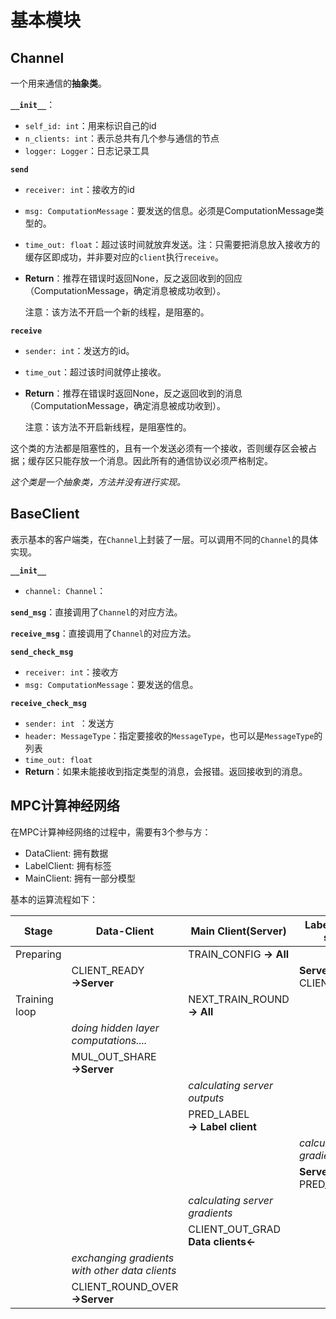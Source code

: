 # 基本模块

## Channel

一个用来通信的**抽象类**。

**`__init__`**：

* `self_id: int`：用来标识自己的id
* `n_clients: int`：表示总共有几个参与通信的节点
* `logger: Logger`：日志记录工具

**`send`**

* `receiver: int`：接收方的id

* `msg: ComputationMessage`：要发送的信息。必须是ComputationMessage类型的。

* `time_out: float`：超过该时间就放弃发送。注：只需要把消息放入接收方的缓存区即成功，并非要对应的`client`执行`receive`。

* **Return**：推荐在错误时返回None，反之返回收到的回应（ComputationMessage，确定消息被成功收到）。

  注意：该方法不开启一个新的线程，是阻塞的。

**`receive`**

* `sender: int`：发送方的id。

* `time_out`：超过该时间就停止接收。

* **Return**：推荐在错误时返回None，反之返回收到的消息（ComputationMessage，确定消息被成功收到）。

  注意：该方法不开启新线程，是阻塞性的。

这个类的方法都是阻塞性的，且有一个发送必须有一个接收，否则缓存区会被占据；缓存区只能存放一个消息。因此所有的通信协议必须严格制定。

*这个类是一个抽象类，方法并没有进行实现。*

## BaseClient

表示基本的客户端类，在`Channel`上封装了一层。可以调用不同的`Channel`的具体实现。

**`__init__`**

* `channel: Channel`：

**`send_msg`**：直接调用了`Channel`的对应方法。

**`receive_msg`**：直接调用了`Channel`的对应方法。

**`send_check_msg`**

* `receiver: int`：接收方
* `msg: ComputationMessage`：要发送的信息。

**`receive_check_msg`**

* `sender: int `：发送方
* `header: MessageType`：指定要接收的`MessageType`，也可以是`MessageType`的列表
* `time_out: float`
* **Return**：如果未能接收到指定类型的消息，会报错。返回接收到的消息。



## MPC计算神经网络

在MPC计算神经网络的过程中，需要有3个参与方：

* DataClient: 拥有数据
* LabelClient: 拥有标签
* MainClient: 拥有一部分模型

基本的运算流程如下：

| Stage         | Data-Client                                    | Main Client(Server)                    | Label-Client send        |
| ------------- | ---------------------------------------------- | -------------------------------------- | ------------------------ |
| Preparing     |                                                | TRAIN_CONFIG **→ All**                 |                          |
|               | CLIENT_READY **→Server**                       |                                        | **Server←** CLIENT_READY |
| Training loop |                                                | NEXT_TRAIN_ROUND **→ All**             |                          |
|               | *doing hidden layer computations....*          |                                        |                          |
|               | MUL_OUT_SHARE **→Server**                      |                                        |                          |
|               |                                                | *calculating server outputs*           |                          |
|               |                                                | PRED_LABEL <br />**→ Label client**    |                          |
|               |                                                |                                        | *calculating gradients*  |
|               |                                                |                                        | **Server←** PRED_GRAD    |
|               |                                                | *calculating server gradients*         |                          |
|               |                                                | CLIENT_OUT_GRAD<br />**Data clients←** |                          |
|               | *exchanging gradients with other data clients* |                                        |                          |
|               | CLIENT_ROUND_OVER **→Server**                  |                                        |                          |

